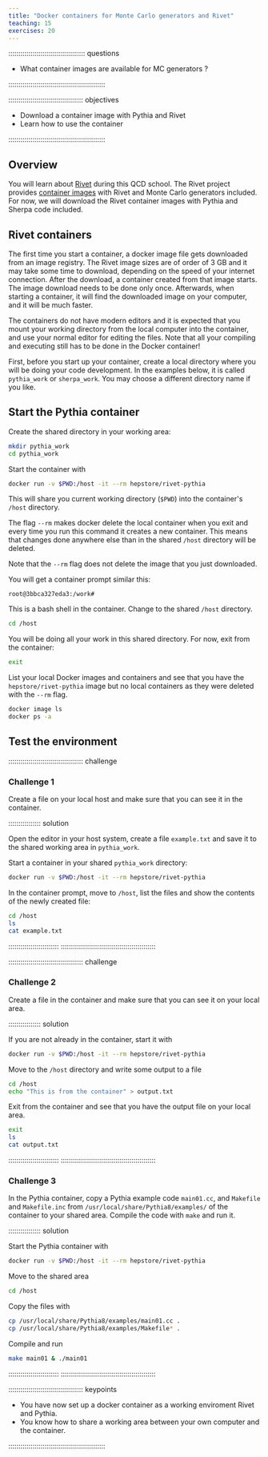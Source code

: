 ```yaml
---
title: "Docker containers for Monte Carlo generators and Rivet"
teaching: 15
exercises: 20
---
```


:::::::::::::::::::::::::::::::::::::: questions 

- What container images are available for MC generators ?

::::::::::::::::::::::::::::::::::::::::::::::::

::::::::::::::::::::::::::::::::::::: objectives

- Download a container image with Pythia and Rivet
- Learn how to use the container

::::::::::::::::::::::::::::::::::::::::::::::::

## Overview

You will learn about [Rivet](https://gitlab.com/hepcedar/rivet) during this QCD school. The Rivet project provides [container images](https://gitlab.com/hepcedar/rivet/-/blob/release-3-1-x/doc/tutorials/docker.md) with Rivet and Monte Carlo generators included. For now, we will download the Rivet container images with Pythia and Sherpa code included.


## Rivet containers

The first time you start a container, a docker image file gets downloaded from an image registry. The Rivet image sizes are of order of 3 GB and it may take some time to download, depending on the speed of your internet connection. After the download, a container created from that image starts. The image download needs to be done only once. Afterwards, when starting a container, it will find the downloaded image on your computer, and it will be much faster.

The containers do not have modern editors and it is expected that you mount your working directory from the local computer into the container, and use your normal editor for editing the files. Note that all your compiling and executing still has to be done in the Docker container!

First, before you start up your container, create a local directory where you will be doing your code development. In the examples below, it is called `pythia_work` or `sherpa_work`. You may choose a different directory name if you like.

## Start the Pythia container

Create the shared directory in your working area:

```bash
mkdir pythia_work
cd pythia_work
```

Start the container with

```bash
docker run -v $PWD:/host -it --rm hepstore/rivet-pythia
```

This will share you current working directory (`$PWD`) into the container's `/host` directory.

The flag `--rm` makes docker delete the local container when you exit and every time you run this command it creates a new container. This means that changes done anywhere else than in the shared `/host` directory will be deleted.

Note that the `--rm` flag does not delete the image that you just downloaded.


You will get a container prompt similar this:

```output
root@3bbca327eda3:/work#
```

This is a bash shell in the container. Change to the shared `/host` directory.

```bash
cd /host
```

You will be doing all your work in this shared directory.
For now, exit from the container:

```bash
exit
```

List your local Docker images and containers and see that you have the `hepstore/rivet-pythia` image but no local containers as they were deleted with the `--rm` flag.

```bash
docker image ls
docker ps -a
```


## Test the environment

::::::::::::::::::::::::::::::::::::: challenge

### Challenge 1

Create a file on your local host and make sure that you can see it in the container. 

:::::::::::::::: solution

Open the editor in your host system, create a file `example.txt` and save it to the shared working area in `pythia_work`.

Start a container in your shared `pythia_work` directory:

```bash
docker run -v $PWD:/host -it --rm hepstore/rivet-pythia
```

In the container prompt, move to `/host`, list the files and show the contents of the newly created file:

```bash
cd /host
ls
cat example.txt
```

:::::::::::::::::::::::::
:::::::::::::::::::::::::::::::::::::::::::::::

::::::::::::::::::::::::::::::::::::: challenge

### Challenge 2

Create a file in the container and make sure that you can see it on your local area.

:::::::::::::::: solution

If you are not already in the container, start it with

```bash
docker run -v $PWD:/host -it --rm hepstore/rivet-pythia
```

Move to the `/host` directory and write some output to a file

```bash
cd /host
echo "This is from the container" > output.txt
```

Exit from the container and see that you have the output file on your local area.

```bash
exit
ls
cat output.txt
```

:::::::::::::::::::::::::
:::::::::::::::::::::::::::::::::::::::::::::::



### Challenge 3

In the Pythia container, copy a Pythia example code `main01.cc`, and `Makefile` and `Makefile.inc` from `/usr/local/share/Pythia8/examples/` of the container to your shared area. Compile the code with `make` and run it.

:::::::::::::::: solution

Start the Pythia container with

```bash
docker run -v $PWD:/host -it --rm hepstore/rivet-pythia
```

Move to the shared area

```bash
cd /host
```

Copy the files with

```bash
cp /usr/local/share/Pythia8/examples/main01.cc .
cp /usr/local/share/Pythia8/examples/Makefile* .
```

Compile and run

```bash
make main01 & ./main01
```


:::::::::::::::::::::::::
:::::::::::::::::::::::::::::::::::::::::::::::

::::::::::::::::::::::::::::::::::::: keypoints 

- You have now set up a docker container as a working enviroment Rivet and Pythia.
- You know how to share a working area between your own computer and the container.

::::::::::::::::::::::::::::::::::::::::::::::::
